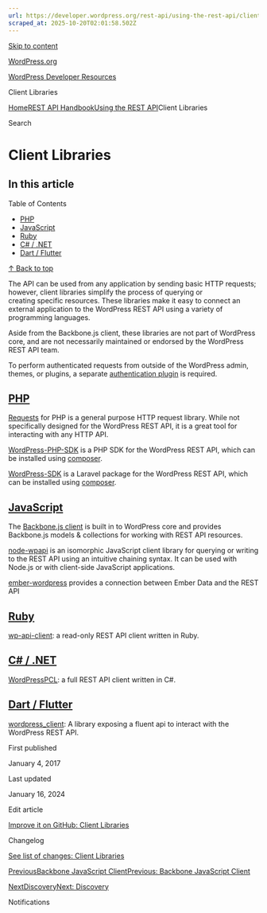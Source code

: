 ```yaml
---
url: https://developer.wordpress.org/rest-api/using-the-rest-api/client-libraries
scraped_at: 2025-10-20T02:01:58.502Z
---
```


[Skip to content](https://developer.wordpress.org/rest-api/using-the-rest-api/client-libraries/#wp--skip-link--target)

[WordPress.org](https://wordpress.org/)

[WordPress Developer Resources](https://developer.wordpress.org/)

Client Libraries


[Home](https://developer.wordpress.org/)[REST API Handbook](https://developer.wordpress.org/rest-api/)[Using the REST API](https://developer.wordpress.org/rest-api/using-the-rest-api/)Client Libraries

Search

# Client Libraries

## In this article

Table of Contents

- [PHP](https://developer.wordpress.org/rest-api/using-the-rest-api/client-libraries/#php)
- [JavaScript](https://developer.wordpress.org/rest-api/using-the-rest-api/client-libraries/#javascript)
- [Ruby](https://developer.wordpress.org/rest-api/using-the-rest-api/client-libraries/#ruby)
- [C# / .NET](https://developer.wordpress.org/rest-api/using-the-rest-api/client-libraries/#c-net)
- [Dart / Flutter](https://developer.wordpress.org/rest-api/using-the-rest-api/client-libraries/#dart-flutter)

[↑ Back to top](https://developer.wordpress.org/rest-api/using-the-rest-api/client-libraries/#wp--skip-link--target)

The API can be used from any application by sending basic HTTP requests; however, client libraries simplify the process of querying or creating specific resources. These libraries make it easy to connect an external application to the WordPress REST API using a variety of programming languages.

Aside from the Backbone.js client, these libraries are not part of WordPress core, and are not necessarily maintained or endorsed by the WordPress REST API team.

To perform authenticated requests from outside of the WordPress admin, themes, or plugins, a separate [authentication plugin](https://developer.wordpress.org/rest-api/authentication/#authentication-plugins) is required.

## [PHP](https://developer.wordpress.org/rest-api/using-the-rest-api/client-libraries/\#php)

[Requests](https://github.com/WordPress/Requests) for PHP is a general purpose HTTP request library. While not specifically designed for the WordPress REST API, it is a great tool for interacting with any HTTP API.

[WordPress-PHP-SDK](https://github.com/madeITBelgium/WordPress-PHP-SDK) is a PHP SDK for the WordPress REST API, which can be installed using [composer](https://getcomposer.org/).

[WordPress-SDK](https://github.com/storipress/wordpress-sdk) is a Laravel package for the WordPress REST API, which can be installed using [composer](https://getcomposer.org/).

## [JavaScript](https://developer.wordpress.org/rest-api/using-the-rest-api/client-libraries/\#javascript)

The [Backbone.js client](https://developer.wordpress.org/rest-api/backbone-javascript-client/) is built in to WordPress core and provides Backbone.js models & collections for working with REST API resources.

[node-wpapi](http://wp-api.org/node-wpapi) is an isomorphic JavaScript client library for querying or writing to the REST API using an intuitive chaining syntax. It can be used with Node.js or with client-side JavaScript applications.

[ember-wordpress](https://github.com/oskarrough/ember-wordpress) provides a connection between Ember Data and the REST API

## [Ruby](https://developer.wordpress.org/rest-api/using-the-rest-api/client-libraries/\#ruby)

[wp-api-client](https://github.com/duncanjbrown/wp-api-client): a read-only REST API client written in Ruby.

## [C\# / .NET](https://developer.wordpress.org/rest-api/using-the-rest-api/client-libraries/\#c-net)

[WordPressPCL](https://github.com/wp-net/WordPressPCL): a full REST API client written in C#.

## [Dart / Flutter](https://developer.wordpress.org/rest-api/using-the-rest-api/client-libraries/\#dart-flutter)

[wordpress\_client](https://pub.dev/packages/wordpress_client): A library exposing a fluent api to interact with the WordPress REST API.

First published

January 4, 2017

Last updated

January 16, 2024

Edit article

[Improve it on GitHub: Client Libraries](https://github.com/WP-API/docs/edit/master/using-the-rest-api/client-libraries.md)

Changelog

[See list of changes: Client Libraries](https://github.com/WP-API/docs/commits/master/using-the-rest-api/client-libraries.md)

[PreviousBackbone JavaScript ClientPrevious: Backbone JavaScript Client](https://developer.wordpress.org/rest-api/using-the-rest-api/backbone-javascript-client/)

[NextDiscoveryNext: Discovery](https://developer.wordpress.org/rest-api/using-the-rest-api/discovery/)

Notifications